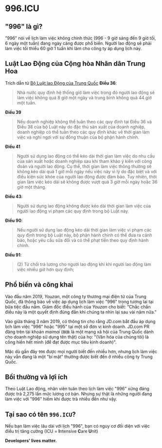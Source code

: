 996.ICU
===

## "996" là gì?

"996" nói về lịch làm việc không chính thức (996 - 9 giờ sáng đến 9 giờ tối, 6 ngày một tuần) đang ngày càng được phổ biến. Người lao động sẽ phải làm việc tối thiểu 60 giờ 1 tuần khi làm cho công ty áp dụng lịch này.

## Luật Lao Động của Cộng hòa Nhân dân Trung Hoa
Trích dẫn từ [Bộ Luật lao Động của Trung Quốc](http://www.china.org.cn/living_in_china/abc/2009-07/15/content_18140508.htm)
**Điều 36**:  
> Nhà nước quy định hệ thống giờ làm việc trong đó người lao động sẽ làm việc không quá 8 giờ một ngày và trung bình không quá 44 giờ một tuần.

**Điều 39**
> Nếu doanh nghiệp không thể tuân theo các quy định tại Điều 36 và Điều 38 của bộ Luật này do đặc thù sản xuất của doanh nghiệp, doanh nghiệp có thể tuân theo các quy định khác về thời gian làm việc và nghỉ ngơi với sự đồng thuận của bộ phận hành chính.

**Điều 41**
> Người sử dụng lao động có thể kéo dài thời gian làm việc do nhu cầu của sản xuất hoặc doanh nghiệp sau khi tham khảo ý kiến với công đoàn và người lao động. Cụ thể, thời gian làm việc thông thường sẽ không kéo dài quá 1 giờ mỗi ngày nếu việc này vì lý do đặc biệt và với điều kiện sức khỏe của người lao động được đảm bảo. Tuy nhiên, thời gian làm việc kéo dài sẽ không được vượt quá 3 giờ mỗi ngày hoặc 36 giờ một tháng.

**Điều 43**:  
> Người sử dụng lao động không được kéo dài thời gian làm việc của người lao động vi phạm các quy định trong bộ Luật này.

**Điều 90**:  

> Nếu người sử dụng lao động kéo dài thời gian làm việc vi phạm các quy định trong bộ Luật này, bộ phận hành chính có thể đưa ra cảnh báo, hoặc yêu cầu sửa đổi và có thể phạt tiền theo quy định hành chính.

**Điều 91**:  
> (2) Từ chối trả lương cho người lao động khi khi người lao động làm việc nhiều giờ hơn quy định;

## Phổ biến và công khai

Vào đầu năm 2019, _Youzan_, một công ty thương mại điện tử của Trung Quốc, đã thông báo về việc áp dụng lịch làm việc "996" trong tương lai tại bữa tiệc đầu năm. Giám đốc điều hành của _Youzan_ cho biết: "Chắc chắn điều này là một quyết định đúng đắn khi chúng ta nhìn lại sau vài năm nữa."

Vào giữa tháng 3 năm 2019, có thông tin cho rằng JD.com bắt đầu áp dụng lịch làm việc "996" hoặc "995" tại một số đơn vị kinh doanh. JD.com PR đăng trên tài khoản _maimai_ (`脉脉` là một mạng xã hội của Trung Quốc dành cho doanh nghiệp sử dụng tên thật) của họ: "(Văn hóa của chúng tôi) là cống hiến hết mình (để đạt được mục tiêu kinh doanh)".

Mặc dù gần đây `996` được mọi người biết đến nhiều hơn, nhưng lịch làm việc này vẫn đang là một "bí mật" thường được biết đến ở nhiều công ty Trung Quốc.

## Bồi thường và lợi ích

Theo Luật Lao động, nhân viên tuân theo lịch làm việc "996" xứng đáng được trả 2,275 lần mức lương cơ bản. Nhưng sự thật là những người đang làm việc với "996" hiếm khi được trả nhiều đến như vậy.

## Tại sao có tên `996.ICU`?

Nếu bạn làm việc lâu dài với lịch "996", bạn có nguy cơ đối diện với việc điều trị tăng cường (ICU = **I**ntensive **C**are **U**nit)

__Developers' lives matter.__
